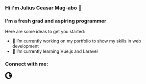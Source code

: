 ### Hi i'm Julius Ceasar Mag-abo 👋

### I'm a fresh grad and aspiring programmer




Here are some ideas to get you started:

- 🔭 I’m currently working on my portfolio to show my skills in web development
- 🌱 I’m currently learning Vue.js and Laravel


### Connect with me:

[<img align="left"  width="22px" src="https://raw.githubusercontent.com/iconic/open-iconic/master/svg/globe.svg" />][facebook]



[facebook]: https://www.facebook.com/juliusceasar.magabo
